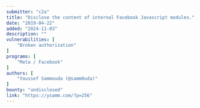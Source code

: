 ```yaml
---
submitter: "c2a"
title: "Disclose the content of internal Facebook Javascript modules."
date: "2019-04-22"
added: "2024-11-03"
description: ""
vulnerabilities: [
    "Broken authorization"
]
programs: [
    "Meta / Facebook"
]
authors: [
    "Youssef Sammouda (@samm0uda)"
]
bounty: "undisclosed"
link: "https://ysamm.com/?p=256"
---
```




